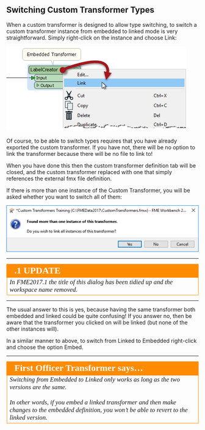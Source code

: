 ## Switching Custom Transformer Types #

When a custom transformer is designed to allow type switching, to switch a custom transformer instance from embedded to linked mode is very straightforward. Simply right-click on the instance and choose Link:

![](./Images/Img3.039.CustomTransformerConvertToLinked.png)

Of course, to be able to switch types requires that you have already exported the custom transformer. If you have not, there will be no option to link the transformer because there will be no file to link to!

When you have done this then the custom transformer definition tab will be closed, and the custom transformer replaced with one that simply references the external fmx file definition.

If there is more than one instance of the Custom Transformer, you will be asked whether you want to switch all of them:

![](./Images/Img3.040.CustomTransformerConvertAllToLinked.png)

---

<!--Updated Section--> 

<table style="border-spacing: 0px">
<tr>
<td style="vertical-align:middle;background-color:darkorange;border: 2px solid darkorange">
<i class="fa fa-bolt fa-lg fa-pull-left fa-fw" style="color:white;padding-right: 12px;vertical-align:text-top"></i>
<span style="color:white;font-size:x-large;font-weight: bold;font-family:serif">.1 UPDATE</span>
</td>
</tr>

<tr>
<td style="border: 1px solid darkorange">
<span style="font-family:serif; font-style:italic; font-size:larger">
In FME2017.1 the title of this dialog has been tidied up and the workspace name removed.
</span>
</td>
</tr>
</table>

---

The usual answer to this is yes, because having the same transformer both embedded and linked could be quite confusing! If you answer no, then be aware that the transformer you clicked on will be linked (but none of the other instances will).

In a similar manner to above, to switch from Linked to Embedded right-click and choose the option Embed. 

---

<table style="border-spacing: 0px">
<tr>
<td style="vertical-align:middle;background-color:darkorange;border: 2px solid darkorange">
<i class="fa fa-quote-left fa-lg fa-pull-left fa-fw" style="color:white;padding-right: 12px;vertical-align:text-top"></i>
<span style="color:white;font-size:x-large;font-weight: bold;font-family:serif">First Officer Transformer says…</span>
</td>
</tr>

<tr>
<td style="border: 1px solid darkorange">
<span style="font-family:serif; font-style:italic; font-size:larger">
Switching from Embedded to Linked only works as long as the two versions are the same.
<br><br>In other words, if you embed a linked transformer and then make changes to the embedded definition, you won’t be able to revert to the linked version.
</span>
</td>
</tr>
</table>
